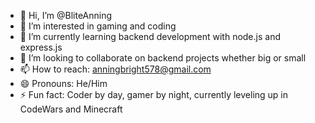 - 👋 Hi, I’m @BliteAnning
- 👀 I’m interested in gaming and coding
- 🌱 I’m currently learning backend development with node.js and express.js
- 💞️ I’m looking to collaborate on backend projects whether big or small
- 📫 How to reach: anningbright578@gmail.com
- 😄 Pronouns: He/Him
- ⚡ Fun fact: Coder by day, gamer by night, currently leveling up in CodeWars and Minecraft

<!---
BliteAnning/BliteAnning is a ✨ special ✨ repository because its `README.md` (this file) appears on your GitHub profile.
You can click the Preview link to take a look at your changes.
--->
